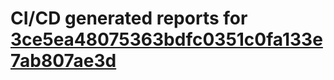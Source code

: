 # CI/CD generated reports for [3ce5ea48075363bdfc0351c0fa133e7ab807ae3d](https://github.com/hydephp/develop/commit/3ce5ea48075363bdfc0351c0fa133e7ab807ae3d)
